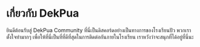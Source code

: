 # เกี่ยวกับ DekPua
ยินดีต้อนรับสู่ DekPua Community ที่นี่เป็นดิสคอร์ดอย่างเป็นทางการของโรงเรียนปัว พวกเราตั้งใจทำมากๆ เพื่อให้ที่นี่เป็นที่ที่ดีที่สุดในการติดต่อกันภายในโรงเรียน เราหวังว่าจะสนุกที่ได้อยู่ที่นี่นะ